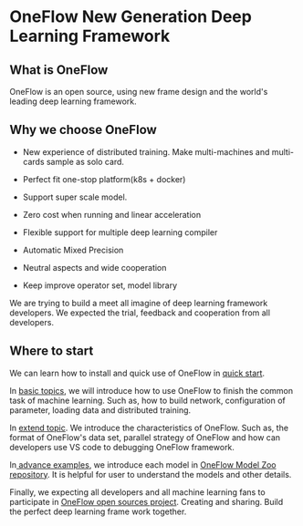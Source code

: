 # OneFlow New Generation Deep Learning Framework

## What is OneFlow
OneFlow is an open source, using new frame design and the world's leading deep learning framework.

## Why we choose OneFlow

* New experience of distributed training. Make multi-machines and multi-cards sample as solo card.

* Perfect fit one-stop platform(k8s + docker)

* Support super scale model.

* Zero cost when running and linear acceleration

* Flexible support for multiple deep learning compiler

* Automatic Mixed Precision

* Neutral aspects and wide cooperation

* Keep improve operator set, model library

We are trying to build a meet all imagine of deep learning framework developers. We expected the trial, feedback and cooperation from all developers.

## Where to start

We can learn how to install and quick use of OneFlow in [quick start](build_ship/install.md).

In [basic topics](basics_topics/data_input.md), we will introduce how to use OneFlow to finish the common task of machine learning. Such as, how to build network, configuration of parameter, loading data and distributed training.

In [extend topic](extended_topics/job_function_define_call.md). We introduce the characteristics of OneFlow. Such as, the format of OneFlow's data set, parallel strategy of OneFlow and how can developers use VS code to debugging OneFlow framework.

In[ advance examples](adv_examples/resnet.md), we introduce each model in [OneFlow Model Zoo repository](https://github.com/Oneflow-Inc/OneFlow-Benchmark). It is helpful for user to understand the models and other details.

Finally, we expecting all developers and all machine learning fans to participate in [OneFlow open sources project](contribute/intro.md). Creating and sharing. Build the perfect deep learning frame work together.